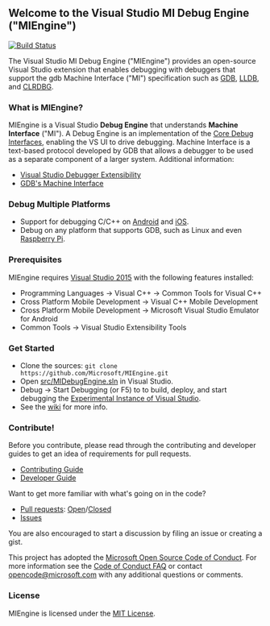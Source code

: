 ## Welcome to the Visual Studio MI Debug Engine ("MIEngine")

[![Build Status](https://dev.azure.com/ms/MIEngine/_apis/build/status/Microsoft.MIEngine?branchName=master)](https://dev.azure.com/ms/MIEngine/_build/latest?definitionId=98&branchName=master)

The Visual Studio MI Debug Engine ("MIEngine") provides an open-source Visual Studio extension that enables debugging with debuggers that support the gdb Machine Interface ("MI")
specification such as [GDB](http://www.gnu.org/software/gdb/), [LLDB](http://lldb.llvm.org/), and [CLRDBG](https://github.com/Microsoft/MIEngine/wiki/What-is-CLRDBG).

### What is MIEngine?

MIEngine is a Visual Studio **Debug Engine** that understands **Machine Interface** ("MI"). A Debug Engine is an implementation of the [Core Debug Interfaces](https://msdn.microsoft.com/en-us/library/bb146305.aspx), 
enabling the VS UI to drive debugging. Machine Interface is a text-based protocol developed by GDB that allows a debugger to be used as a separate component of a larger system. 
Additional information:
 - [Visual Studio Debugger Extensibility](https://msdn.microsoft.com/en-us/library/bb161718.aspx)
 - [GDB's Machine Interface](https://sourceware.org/gdb/onlinedocs/gdb/GDB_002fMI.html)

### Debug Multiple Platforms

* Support for debugging C/C++ on [Android](http://blogs.msdn.com/b/vcblog/archive/2014/12/12/debug-jni-android-applications-using-visual-c-cross-platform-mobile.aspx) and [iOS](http://blogs.msdn.com/b/vcblog/archive/2015/04/29/debugging-c-code-on-ios-with-visual-studio-2015.aspx).
* Debug on any platform that supports GDB, such as Linux and even [Raspberry Pi](http://blogs.msdn.com/b/vcblog/archive/2015/04/29/debug-c-code-on-linux-from-visual-studio.aspx).

### Prerequisites
MIEngine requires [Visual Studio 2015](https://www.visualstudio.com/downloads/download-visual-studio-vs) with the following features installed:
* Programming Languages -> Visual C++ -> Common Tools for Visual C++
* Cross Platform Mobile Development -> Visual C++ Mobile Development
* Cross Platform Mobile Development -> Microsoft Visual Studio Emulator for Android
* Common Tools -> Visual Studio Extensibility Tools

### Get Started
* Clone the sources: `git clone https://github.com/Microsoft/MIEngine.git`
* Open [src/MIDebugEngine.sln](https://github.com/Microsoft/MIEngine/blob/master/src/MIDebugEngine.sln) in Visual Studio.
* Debug -> Start Debugging (or F5) to to build, deploy, and start debugging the [Experimental Instance of Visual Studio](https://msdn.microsoft.com/en-us/library/bb166560.aspx).
* See the [wiki](https://github.com/Microsoft/MIEngine/wiki) for more info.


### Contribute!
Before you contribute, please read through the contributing and developer guides to get an idea of requirements for pull requests. 

* [Contributing Guide](https://github.com/Microsoft/MIEngine/wiki/Contributing-Code)
* [Developer Guide](https://github.com/Microsoft/MIEngine/wiki/Building-Testing-and-Debugging)

Want to get more familiar with what's going on in the code?
* [Pull requests](https://github.com/Microsoft/MIEngine/pulls): [Open](https://github.com/Microsoft/MIEngine/pulls?q=is%3Aopen+is%3Apr)/[Closed](https://github.com/Microsoft/MIEngine/pulls?q=is%3Apr+is%3Aclosed)
* [Issues](https://github.com/Microsoft/MIEngine/issues)

You are also encouraged to start a discussion by filing an issue or creating a gist. 

This project has adopted the [Microsoft Open Source Code of Conduct](https://opensource.microsoft.com/codeofconduct/). For more information see the [Code of Conduct FAQ](https://opensource.microsoft.com/codeofconduct/faq/) or contact [opencode@microsoft.com](mailto:opencode@microsoft.com) with any additional questions or comments.

### License
MIEngine is licensed under the [MIT License](https://github.com/Microsoft/MIEngine/blob/master/License.txt).
